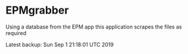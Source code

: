 # EPMgrabber
Using a database from the EPM app this application scrapes the files as required


Latest backup: Sun Sep 1 21:18:01 UTC 2019
